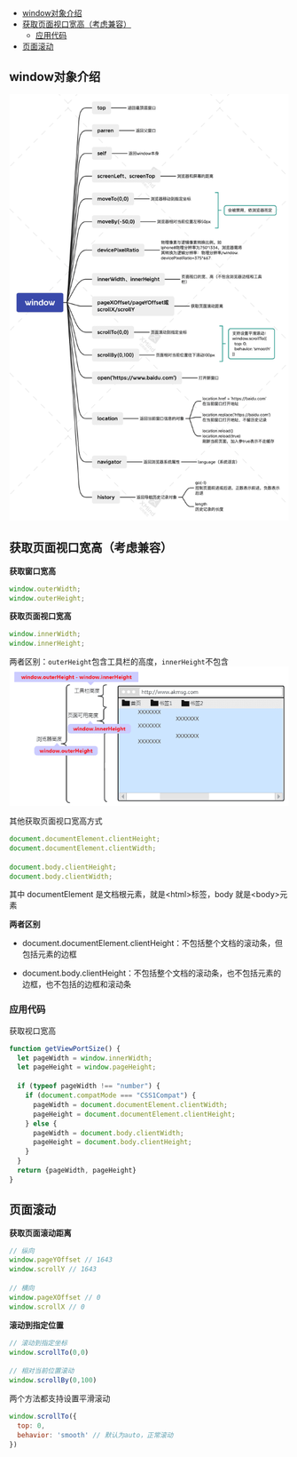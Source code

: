 <!--
 * @Date: 2021-08-22 08:34:44
 * @LastEditors: wenfujie
 * @LastEditTime: 2021-08-22 13:52:34
 * @FilePath: /document-library/articles/浏览器/BOM.md
-->

- [window对象介绍](#window对象介绍)
- [获取页面视口宽高（考虑兼容）](#获取页面视口宽高考虑兼容)
  - [应用代码](#应用代码)
- [页面滚动](#页面滚动)

## window对象介绍

![](./images/window对象.png)

## 获取页面视口宽高（考虑兼容）

**获取窗口宽高**

```js
window.outerWidth;
window.outerHeight;
```

**获取页面视口宽高**

```js
window.innerWidth;
window.innerHeight;
```

两者区别：`outerHeight`包含工具栏的高度，`innerHeight`不包含
![](./images/BOM_视口大小.png)

其他获取页面视口宽高方式

```js
document.documentElement.clientHeight;
document.documentElement.clientWidth;

document.body.clientHeight;
document.body.clientWidth;
```

其中 documentElement 是文档根元素，就是\<html>标签，body 就是\<body>元素

**两者区别**

- document.documentElement.clientHeight：不包括整个文档的滚动条，但包括<html>元素的边框

- document.body.clientHeight：不包括整个文档的滚动条，也不包括<html>元素的边框，也不包括<body>的边框和滚动条

### 应用代码

获取视口宽高

```js
function getViewPortSize() {
  let pageWidth = window.innerWidth;
  let pageHeight = window.pageHeight;

  if (typeof pageWidth !== "number") {
    if (document.compatMode === "CSS1Compat") {
      pageWidth = document.documentElement.clientWidth;
      pageHeight = document.documentElement.clientHeight;
    } else {
      pageWidth = document.body.clientWidth;
      pageHeight = document.body.clientHeight;
    }
  }
  return {pageWidth, pageHeight}
}
```

## 页面滚动

**获取页面滚动距离**

```js
// 纵向
window.pageYOffset // 1643
window.scrollY // 1643

// 横向
window.pageXOffset // 0
window.scrollX // 0
```

**滚动到指定位置**

```js
// 滚动到指定坐标
window.scrollTo(0,0)

// 相对当前位置滚动
window.scrollBy(0,100)
```

两个方法都支持设置平滑滚动

```js
window.scrollTo({
  top: 0,
  behavior: 'smooth' // 默认为auto，正常滚动
})
```